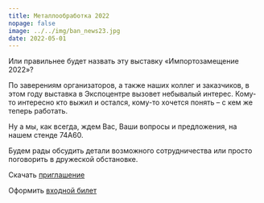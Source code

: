 ```yaml
---
title: Металлообработка 2022
nopage: false
image: ../../img/ban_news23.jpg
date: 2022-05-01
---
```

Или правильнее будет назвать эту выставку «Импортозамещение 2022»?

По заверениям организаторов, а также наших коллег и заказчиков, в этом году выставка в Экспоцентре вызовет небывалый интерес. Кому-то интересно кто выжил и остался, кому-то хочется понять – с кем же теперь работать.

Ну а мы, как всегда, ждем Вас, Ваши вопросы и предложения, на нашем стенде 74А60.

Будем рады обсудить детали возможного сотрудничества или просто поговорить в дружеской обстановке.

Скачать [приглашение](/uploads/ME_MSK_2022.pdf)

Оформить [входной билет](https://www.metobr-expo.ru/ru/visitors/ticket/)